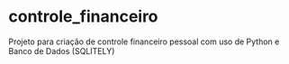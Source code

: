 # controle_financeiro
Projeto para criação de controle financeiro pessoal com uso de Python e Banco de Dados (SQLITELY)
